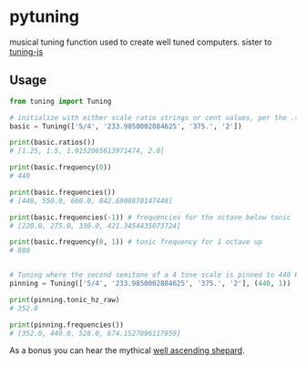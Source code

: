 # pytuning
musical tuning function used to create well tuned computers. sister to [tuning-js](https://github.com/kousun12/tuning-js)

## Usage

```python
from tuning import Tuning

# initialize with either scale ratio strings or cent values, per the .scl spec
basic = Tuning(['5/4', '233.9850002884625', '375.', '2'])

print(basic.ratios())
# [1.25, 1.5, 1.9152065613971474, 2.0]

print(basic.frequency(0))
# 440

print(basic.frequencies())
# [440, 550.0, 660.0, 842.6908870147448]

print(basic.frequencies(-1)) # frequencies for the octave below tonic
# [220.0, 275.0, 330.0, 421.3454435073724]

print(basic.frequency(0, 1)) # tonic frequency for 1 octave up
# 880


# Tuning where the second semitone of a 4 tone scale is pinned to 440 Hz
pinning = Tuning(['5/4', '233.9850002884625', '375.', '2'], (440, 1))

print(pinning.tonic_hz_raw)
# 352.0

print(pinning.frequencies())
# [352.0, 440.0, 528.0, 674.1527096117959]
```

As a bonus you can hear the mythical [well ascending shepard](https://colab.research.google.com/drive/1iDOjyfbgq4mPUXI6wdC0uTIlL2gHlNuO#scrollTo=e4C4PYN13QKY).
